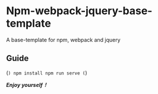 # Npm-webpack-jquery-base-template
A base-template for npm, webpack and jquery
## Guide
(```)
npm install
npm run serve
(```)

***Enjoy yourself！***
